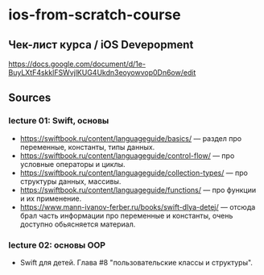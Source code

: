 # ios-from-scratch-course

## Чек-лист курса / iOS Devepopment
https://docs.google.com/document/d/1e-BuyLXtF4skklFSWvjlKUG4Ukdn3eoyowvop0Dn6ow/edit

## Sources

### lecture 01: Swift, основы

- https://swiftbook.ru/content/languageguide/basics/ — раздел про переменные, константы, типы данных.
- https://swiftbook.ru/content/languageguide/control-flow/ — про условные операторы и циклы.
- https://swiftbook.ru/content/languageguide/collection-types/ — про структуры данных, массивы.
- https://swiftbook.ru/content/languageguide/functions/ — про функции и их применение.
- https://www.mann-ivanov-ferber.ru/books/swift-dlya-detej/ — отсюда брал часть информации про переменные и константы, очень доступно обьясняется материал.

### lecture 02: основы OOP

- Swift для детей. Глава #8 "пользовательские классы и структуры".